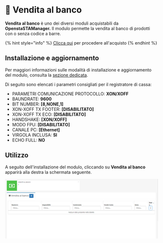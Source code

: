 # 📗 Vendita al banco

**Vendita al banco** è uno dei diversi moduli acquistabili da **OpenstaSTAManager.** Il modulo permette la vendita al banco di prodotti con o senza codice a barre.

{% hint style="info" %}
[Clicca qui](https://www.openstamanager.com/prodotto/vendita-al-banco/) per procedere all'acquisto
{% endhint %}

## Installazione e aggiornamento

Per maggiori informazioni sulle modalità di installazione e aggiornamento del modulo, consulta la [sezione dedicata](../installazione-e-aggiornamento.md).

Di seguito sono elencati i parametri consigliati per il registratore di cassa:

* PARAMETRI COMUNICAZIONE PROTOCOLLO: **XON/XOFF**
* BAUNDRATE: **9600**
* BIT NUMBER: **\[8,NONE,1]**
* XON-XOFF TX FOOTER: **\[DISABILITATO]**
* XON-XOFF TX ECO: **\[DISABILITATO]**
* HANDSHAKE: **\[XON/XOFF]**
* MODO FPU: **\[DISABILITATO]**
* CANALE PC: **\[Ethernet]**
* VIRGOLA INCLUSA: **SI**
* ECHO FULL: **NO**

## Utilizzo

A seguito dell'installazione del modulo, cliccando su **Vendita al banco** apparirà alla destra la schermata seguente.

![](../../.gitbook/assets/vend1.png)
